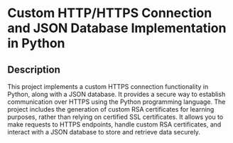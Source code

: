 # Custom HTTP/HTTPS Connection and JSON Database Implementation in Python

## Description
This project implements a custom HTTPS connection functionality in Python, along with a JSON database. It provides a secure way to establish communication over HTTPS using the Python programming language. The project includes the generation of custom RSA certificates for learning purposes, rather than relying on certified SSL certificates. It allows you to make requests to HTTPS endpoints, handle custom RSA certificates, and interact with a JSON database to store and retrieve data securely.
